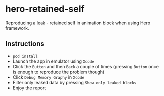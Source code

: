 # hero-retained-self

Reproducing a leak - retained self in animation block when using Hero framework.

## Instructions

- `pod install`
- Launch the app in emulator using `Xcode`
- Click the `Button` and then `Back` a couple of times (pressing `Button` once is enough to reproduce the problem though)
- Click `Debug Memory Graphy` in `Xcode`
- Filter only leaked data by pressing `Show only leaked blocks`
- Enjoy the report
